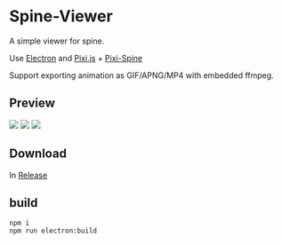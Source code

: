 # Spine-Viewer

A simple viewer for spine.

Use [Electron](https://www.electronjs.org) and [Pixi.js](https://github.com/pixijs/pixijs) + [Pixi-Spine](https://github.com/pixijs/spine)

Support exporting animation as GIF/APNG/MP4 with embedded ffmpeg.

## Preview
![](https://ae01.alicdn.com/kf/Sd57b4d9e05234a41aedb2ef7d8294a62F.png)
![](https://ae01.alicdn.com/kf/S69207e50860b47ffa922d835c2f67f43I.png)
![](https://ae01.alicdn.com/kf/Sdb52e10cb8c84ba6bc221680961abecea.png)


## Download

In [Release](https://github.com/anosu/Spine-Viewer/releases)

## build

```
npm i
npm run electron:build
```
